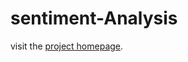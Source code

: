 # sentiment-Analysis
visit the [project homepage]([https://Kuna766.com/your-username/your-repository](https://github.com/Kunal766/SentimentFronted)https://github.com/Kunal766/SentimentFronted).
